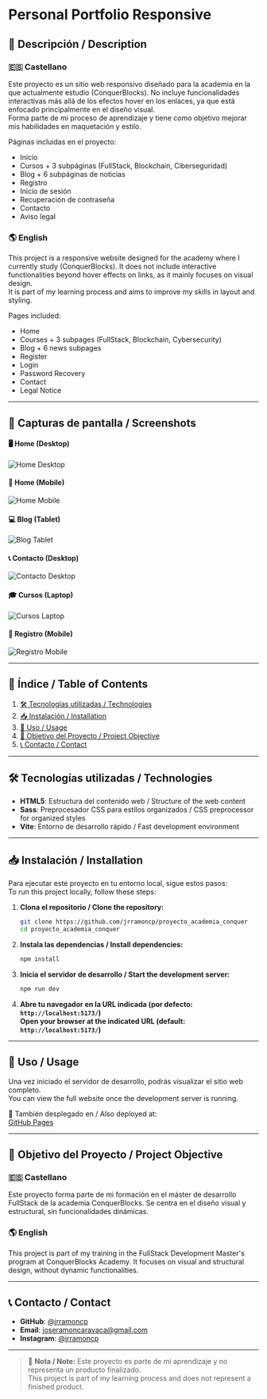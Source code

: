 
# Personal Portfolio Responsive

## 📖 Descripción / Description

### 🇪🇸 Castellano
Este proyecto es un sitio web responsivo diseñado para la academia en la que actualmente estudio (ConquerBlocks). No incluye funcionalidades interactivas más allá de los efectos hover en los enlaces, ya que está enfocado principalmente en el diseño visual.  
Forma parte de mi proceso de aprendizaje y tiene como objetivo mejorar mis habilidades en maquetación y estilo.

Páginas incluidas en el proyecto:
- Inicio
- Cursos + 3 subpáginas (FullStack, Blockchain, Ciberseguridad)
- Blog + 6 subpáginas de noticias
- Registro
- Inicio de sesión
- Recuperación de contraseña
- Contacto
- Aviso legal

### 🌎 English
This project is a responsive website designed for the academy where I currently study (ConquerBlocks). It does not include interactive functionalities beyond hover effects on links, as it mainly focuses on visual design.  
It is part of my learning process and aims to improve my skills in layout and styling.

Pages included:
- Home
- Courses + 3 subpages (FullStack, Blockchain, Cybersecurity)
- Blog + 6 news subpages
- Register
- Login
- Password Recovery
- Contact
- Legal Notice

---

## 📸 Capturas de pantalla / Screenshots

#### 🖥 Home (Desktop)
![Home Desktop](/public/screenshots/home-desktop.png)

#### 📱 Home (Mobile)
![Home Mobile](/public/screenshots/home-mobile.png)

#### 💻 Blog (Tablet)
![Blog Tablet](/public/screenshots/blog-tablet.png)

#### 📞 Contacto (Desktop)
![Contacto Desktop](/public/screenshots/contacto-desktop.png)

#### 🎓 Cursos (Laptop)
![Cursos Laptop](/public/screenshots/cursos-laptop.png)

#### 📝 Registro (Mobile)
![Registro Mobile](/public/screenshots/registro-movil.png)

---

## 📌 Índice / Table of Contents

1. [🛠 Tecnologías utilizadas / Technologies](#-tecnologías-utilizadas--technologies)
2. [📥 Instalación / Installation](#-instalación--installation)
3. [🚀 Uso / Usage](#-uso--usage)
4. [🎯 Objetivo del Proyecto / Project Objective](#-objetivo-del-proyecto--project-objective)
5. [📞 Contacto / Contact](#-contacto--contact)

---

## 🛠 Tecnologías utilizadas / Technologies

- **HTML5**: Estructura del contenido web / Structure of the web content
- **Sass**: Preprocesador CSS para estilos organizados / CSS preprocessor for organized styles
- **Vite**: Entorno de desarrollo rápido / Fast development environment

---

## 📥 Instalación / Installation

Para ejecutar este proyecto en tu entorno local, sigue estos pasos:  
To run this project locally, follow these steps:

1. **Clona el repositorio / Clone the repository:**
   ```bash
   git clone https://github.com/jrramoncp/proyecto_academia_conquer
   cd proyecto_academia_conquer
   ```

2. **Instala las dependencias / Install dependencies:**
   ```bash
   npm install
   ```

3. **Inicia el servidor de desarrollo / Start the development server:**
   ```bash
   npm run dev
   ```

4. **Abre tu navegador en la URL indicada (por defecto: `http://localhost:5173/`)**  
   **Open your browser at the indicated URL (default: `http://localhost:5173/`)**

---

## 🚀 Uso / Usage

Una vez iniciado el servidor de desarrollo, podrás visualizar el sitio web completo.  
You can view the full website once the development server is running.

🔗 También desplegado en / Also deployed at:  
[GitHub Pages](https://jrramoncp.github.io/proyecto_academia_conquer/index.html)

---

## 🎯 Objetivo del Proyecto / Project Objective

### 🇪🇸 Castellano
Este proyecto forma parte de mi formación en el máster de desarrollo FullStack de la academia ConquerBlocks. Se centra en el diseño visual y estructural, sin funcionalidades dinámicas.

### 🌎 English
This project is part of my training in the FullStack Development Master's program at ConquerBlocks Academy. It focuses on visual and structural design, without dynamic functionalities.

---

## 📞 Contacto / Contact

- **GitHub**: [@jrramoncp](https://github.com/jrramoncp)
- **Email**: [joseramoncaravaca@gmail.com](mailto:joseramoncaravaca@gmail.com)
- **Instagram**: [@jrramoncp](https://www.instagram.com/jrramoncp)

---

> 📌 **Nota / Note:** Este proyecto es parte de mi aprendizaje y no representa un producto finalizado.  
> This project is part of my learning process and does not represent a finished product.
